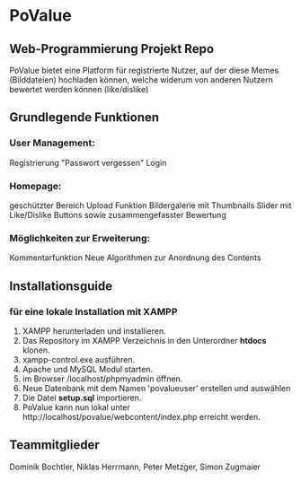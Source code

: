 # PoValue
## Web-Programmierung Projekt Repo
PoValue bietet eine Platform für registrierte Nutzer, auf der diese Memes (Bilddateien) hochladen können, welche widerum von anderen Nutzern bewertet werden können (like/dislike)

## Grundlegende Funktionen
### User Management: 
  Registrierung
  "Passwort vergessen" 
  Login
### Homepage:
  geschützter Bereich
  Upload Funktion
  Bildergalerie mit Thumbnails
  Slider mit Like/Dislike Buttons sowie zusammengefasster Bewertung
### Möglichkeiten zur Erweiterung:
  Kommentarfunktion
  Neue Algorithmen zur Anordnung des Contents
  
  
## Installationsguide
### für eine lokale Installation mit XAMPP
1. XAMPP herunterladen und installieren.
2. Das Repository im XAMPP Verzeichnis in den Unterordner **htdocs** klonen.
3. xampp-control.exe ausführen.
4. Apache und MySQL Modul starten.
5. im Browser /localhost/phpmyadmin öffnen.
6. Neue Datenbank mit dem Namen 'povalueuser' erstellen und auswählen
7. Die Datei **setup.sql** importieren.
8. PoValue kann nun lokal unter http://localhost/povalue/webcontent/index.php erreicht werden.

## Teammitglieder
Dominik Bochtler, Niklas Herrmann, Peter Metzger, Simon Zugmaier
